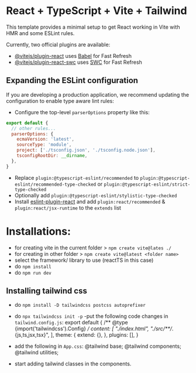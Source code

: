# React + TypeScript + Vite + Tailwind

This template provides a minimal setup to get React working in Vite with HMR and some ESLint rules.

Currently, two official plugins are available:

- [@vitejs/plugin-react](https://github.com/vitejs/vite-plugin-react/blob/main/packages/plugin-react/README.md) uses [Babel](https://babeljs.io/) for Fast Refresh
- [@vitejs/plugin-react-swc](https://github.com/vitejs/vite-plugin-react-swc) uses [SWC](https://swc.rs/) for Fast Refresh

## Expanding the ESLint configuration

If you are developing a production application, we recommend updating the configuration to enable type aware lint rules:

- Configure the top-level `parserOptions` property like this:

```js
export default {
  // other rules...
  parserOptions: {
    ecmaVersion: 'latest',
    sourceType: 'module',
    project: ['./tsconfig.json', './tsconfig.node.json'],
    tsconfigRootDir: __dirname,
  },
}
```

- Replace `plugin:@typescript-eslint/recommended` to `plugin:@typescript-eslint/recommended-type-checked` or `plugin:@typescript-eslint/strict-type-checked`
- Optionally add `plugin:@typescript-eslint/stylistic-type-checked`
- Install [eslint-plugin-react](https://github.com/jsx-eslint/eslint-plugin-react) and add `plugin:react/recommended` & `plugin:react/jsx-runtime` to the `extends` list

# Installations:
- for creating vite in the current folder > `npm create vite@lates ./ `
- for creating in other folder > `npm create vite@latest <folder name>`
- select the framework/ library to use (reactTS in this case)
- do `npm install`
- do `npm run dev`

## Installing tailwind css
- do `npm install -D tailwindcss postcss autoprefixer`
- do `npx tailwindcss init -p`
-put the following code changes in `tailwind.config.js`:
  export default {
    /** @type {import('tailwindcss').Config} */
      content: [
        "./index.html",
        "./src/**/*.{js,ts,jsx,tsx}",
    ],
    theme: {
        extend: {},
    },
      plugins: [],
  }

- add the following in `App.css`:
  @tailwind base;
  @tailwind components;
  @tailwind utilities;

- start adding tailwind classes in the components.